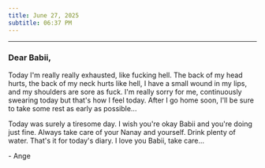 ```yaml
---
title: June 27, 2025
subtitle: 06:37 PM
---
```

---

### Dear Babii,

Today I'm really really exhausted, like fucking hell. The back of my head hurts, the back of my neck hurts like hell, I have a small wound in my lips, and my shoulders are sore as fuck. I'm really sorry for me, continuously swearing today but that's how I feel today. After I go home soon, I'll be sure to take some rest as early as possible...

Today was surely a tiresome day. I wish you're okay Babii and you're doing just fine. Always take care of your Nanay and yourself. Drink plenty of water. That's it for today's diary. I love you Babii, take care...

\- Ange
